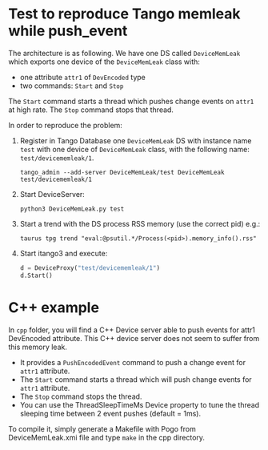 # Test to reproduce Tango memleak while push_event

The architecture is as following. We have one DS called `DeviceMemLeak` which
exports one device of the `DeviceMemLeak` class with:
* one attribute `attr1` of `DevEncoded` type
* two commands: `Start` and `Stop`

The `Start` command starts a thread which pushes change events on `attr1`
at high rate. The `Stop` command stops that thread.

In order to reproduce the problem:
1. Register in Tango Database one `DeviceMemLeak` DS with instance name `test`
   with one device of `DeviceMemLeak` class, with the following name:
    `test/devicememleak/1`.
    ```console
    tango_admin --add-server DeviceMemLeak/test DeviceMemLeak test/devicememleak/1    
    ```
2. Start DeviceServer:
   ```console
   python3 DeviceMemLeak.py test
   ```
3. Start a trend with the DS process RSS memory (use the correct pid) e.g.:
   ```console
   taurus tpg trend "eval:@psutil.*/Process(<pid>).memory_info().rss"
   ```
4. Start itango3 and execute:
   ```python
   d = DeviceProxy("test/devicememleak/1")
   d.Start()
   ```
# C++ example

In `cpp` folder, you will find a C++ Device server able to push events for attr1 DevEncoded attribute.
This C++ device server does not seem to suffer from this memory leak.
- It provides a `PushEncodedEvent` command to push a change event for `attr1` attribute.
- The `Start` command starts a thread which will push change events for `attr1` attribute.
- The `Stop` command stops the thread.
- You can use the ThreadSleepTimeMs Device property to tune the thread sleeping time between 2 event pushes (default = 1ms).

To compile it, simply generate a Makefile with Pogo from DeviceMemLeak.xmi file and type `make` in the cpp directory.
